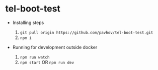 # tel-boot-test

* Installing steps
    1. `git pull origin https://github.com/pavhov/tel-boot-test.git`
    2. `npm i`

* Running for development outside docker
    1. `npm run watch`
    2. `npm start` OR `npm run dev`
